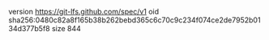 version https://git-lfs.github.com/spec/v1
oid sha256:0480c82a8f165b38b262bebd365c6c70c9c234f074ce2de7952b0134d377b5f8
size 844
